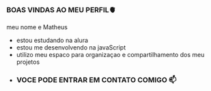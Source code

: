 ### BOAS VINDAS AO MEU PERFIL🫀

meu nome e Matheus

- estou estudando na alura
- estou me desenvolvendo na javaScript
- utilizo meu espaco para organizaçao e compartilhamento dos meu projetos
- ### VOCE PODE ENTRAR EM CONTATO COMIGO 📫
